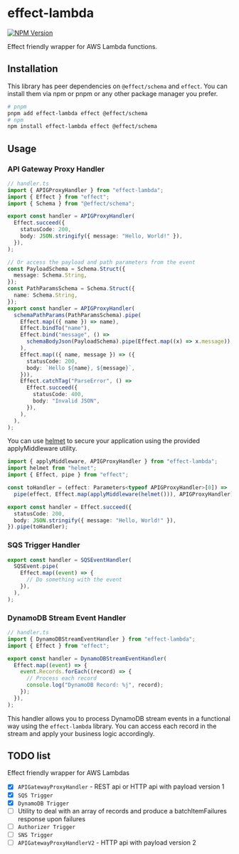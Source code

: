 # effect-lambda

[![NPM Version](https://img.shields.io/npm/v/effect-lambda)](https://www.npmjs.com/package/effect-lambda)

Effect friendly wrapper for AWS Lambda functions.

## Installation

This library has peer dependencies on `@effect/schema` and `effect`. You can install them via npm or pnpm or any other package manager you prefer.

```bash
# pnpm
pnpm add effect-lambda effect @effect/schema
# npm
npm install effect-lambda effect @effect/schema
```

## Usage

### API Gateway Proxy Handler

```typescript
// handler.ts
import { APIGProxyHandler } from "effect-lambda";
import { Effect } from "effect";
import { Schema } from "@effect/schema";

export const handler = APIGProxyHandler(
  Effect.succeed({
    statusCode: 200,
    body: JSON.stringify({ message: "Hello, World!" }),
  }),
);

// Or access the payload and path parameters from the event
const PayloadSchema = Schema.Struct({
  message: Schema.String,
});
const PathParamsSchema = Schema.Struct({
  name: Schema.String,
});
export const handler = APIGProxyHandler(
  schemaPathParams(PathParamsSchema).pipe(
    Effect.map(({ name }) => name),
    Effect.bindTo("name"),
    Effect.bind("message", () =>
      schemaBodyJson(PayloadSchema).pipe(Effect.map((x) => x.message)),
    ),
    Effect.map(({ name, message }) => ({
      statusCode: 200,
      body: `Hello ${name}, ${message}`,
    })),
    Effect.catchTag("ParseError", () =>
      Effect.succeed({
        statusCode: 400,
        body: "Invalid JSON",
      }),
    ),
  ),
);
```

You can use [helmet](https://www.npmjs.com/package/helmet) to secure your application using the provided applyMiddleware utility.

```typescript
import { applyMiddleware, APIGProxyHandler } from "effect-lambda";
import helmet from "helmet";
import { Effect, pipe } from "effect";

const toHandler = (effect: Parameters<typeof APIGProxyHandler>[0]) =>
  pipe(effect, Effect.map(applyMiddleware(helmet())), APIGProxyHandler);

export const handler = Effect.succeed({
  statusCode: 200,
  body: JSON.stringify({ message: "Hello, World!" }),
}).pipe(toHandler);
```

### SQS Trigger Handler

```typescript
export const handler = SQSEventHandler(
  SQSEvent.pipe(
    Effect.map((event) => {
      // Do something with the event
    }),
  ),
);
```

### DynamoDB Stream Event Handler

```typescript
// handler.ts
import { DynamoDBStreamEventHandler } from "effect-lambda";
import { Effect } from "effect";

export const handler = DynamoDBStreamEventHandler(
  Effect.map((event) => {
    event.Records.forEach((record) => {
      // Process each record
      console.log("DynamoDB Record: %j", record);
    });
  }),
);
```

This handler allows you to process DynamoDB stream events in a functional way using the `effect-lambda` library. You can access each record in the stream and apply your business logic accordingly.

## TODO list

Effect friendly wrapper for AWS Lambdas

- [x] `APIGatewayProxyHandler` - REST api or HTTP api with payload version 1
- [x] `SQS Trigger`
- [x] `DynamoDB Trigger`
- [ ] Utility to deal with an array of records and produce a batchItemFailures response upon failures
- [ ] `Authorizer Trigger`
- [ ] `SNS Trigger`
- [ ] `APIGatewayProxyHandlerV2` - HTTP api with payload version 2
